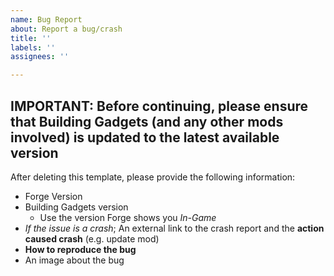 ```yaml
---
name: Bug Report
about: Report a bug/crash
title: ''
labels: ''
assignees: ''

---
```


**IMPORTANT:** Before continuing, please ensure that Building Gadgets (and any other mods involved) is updated to the latest available version
----------------------------------------------------------------------------
After deleting this template, please provide the following information:
* Forge Version
* Building Gadgets version 
  * Use the version Forge shows you *In-Game*
* *If the issue is a crash*; An external link to the crash report and the **action caused crash** (e.g. update mod)
* **How to reproduce the bug**
* An image about the bug

